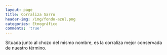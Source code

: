 ```yaml
---
layout: page
title: Corraliza Sarro
header-img: /img/fondo-azul.png
categories: Etnográfico
comments: 'true'
---
```



Situada junto al chozo del mismo nombre, es la corraliza mejor conservada de nuestro término.

<div class="photos">
</div>

